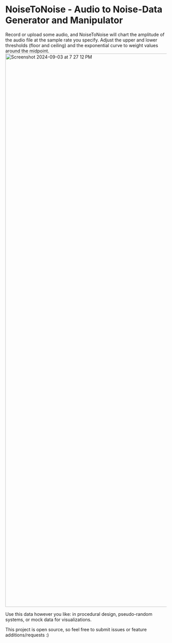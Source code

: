 # NoiseToNoise - Audio to Noise-Data Generator and Manipulator

Record or upload some audio, and NoiseToNoise will chart the amplitude of the audio file at the sample rate you specify. Adjust the upper and lower thresholds (floor and ceiling) and the exponential curve to weight values around the midpoint.
<img width="1728" alt="Screenshot 2024-09-03 at 7 27 12 PM" src="https://github.com/user-attachments/assets/adef5271-db17-4b1f-bd98-502b38eb4be8">

Use this data however you like: in procedural design, pseudo-random systems, or mock data for visualizations.

This project is open source, so feel free to submit issues or feature additions/requests :)
